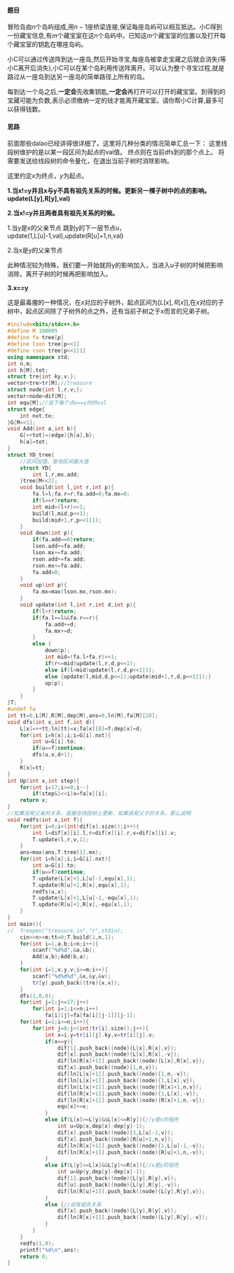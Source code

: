 #### 题目

冒险岛由$n$个岛屿组成,用$n−1$座桥梁连接,保证每座岛屿可以相互抵达。小C得到一份藏宝信息,有$m$个藏宝室在这$n$个岛屿中。已知这$m$个藏宝室的位置以及打开每个藏宝室的钥匙在哪座岛屿。

小C可以通过传送阵到达一座岛,然后开始寻宝,每座岛被拿走宝藏之后就会消失(等小C离开后消失),小C可以在某个岛利用传送阵离开。可以认为整个寻宝过程,就是路过从一座岛到达另一座岛的简单路径上所有的岛。

每到达一个岛之后,**一定会**先收集钥匙,**一定会**再打开可以打开的藏宝室。到得到的宝藏可能为负数,表示必须缴纳一定的钱才能离开藏宝室。请你帮小C计算,最多可以获得钱数。

#### 思路

前面那些dalao已经讲得很详细了。这里将几种分类的情况简单汇总一下：
这里线段树维护的是以某一段区间为起点的val值。
终点则在当前dfs到的那个点上。
将需要发送给线段树的命令量化，在退出当前子树时消除影响。

这里约定$x$为终点，$y$为起点。

**1.当x!=y并且x与y不具有祖先关系的时候。更新另一棵子树中的点的影响。update(L[y],R[y],val)**

**2.当x!=y并且两者具有祖先关系的时候。**

1.当y是x的父亲节点
跳到y的下一层节点u，
update(1,L[u]-1,val),update(R[u]+1,n,val)

2.当x是y的父亲节点

此种情况较为特殊，我们要一开始就将y的影响加入，当进入u子树的时候把影响消除，离开子树的时候再把影响加入。

**3.x==y**

这是最毒瘤的一种情况，在$x$对应的子树外，起点区间为$[L[x],R[x]]$,在$x$对应的子树中，起点区间除了子树外的点之外，还有当前子树之于$x$而言的兄弟子树。

```cpp
#include<bits/stdc++.h>
#define M 100005
#define fa tree[p]
#define lson tree[p<<1]
#define rson tree[p<<1|1]
using namespace std;
int n,m;
int h[M],tot;
struct tre{int ky,v;};
vector<tre>tr[M];//treasure
struct node{int l,r,v;};
vector<node>dif[M];
int equ[M];//挂下每个点x==y时的val 
struct edge{
	int nxt,to;
}G[M<<1];
void Add(int a,int b){
	G[++tot]=(edge){h[a],b};
	h[a]=tot;
}
struct YD_tree{
	//区间加值，查询区间最大值 
	struct YD{
		int l,r,mx,add;
	}tree[M<<2];
	void build(int l,int r,int p){
		fa.l=l;fa.r=r;fa.add=0;fa.mx=0;
		if(l==r)return;
		int mid=(l+r)>>1;
		build(l,mid,p<<1);
		build(mid+1,r,p<<1|1);
	}
	void down(int p){
		if(fa.add==0)return;
		lson.add+=fa.add;
		lson.mx+=fa.add;
		rson.add+=fa.add;
		rson.mx+=fa.add;
		fa.add=0;
	}
	void up(int p){
		fa.mx=max(lson.mx,rson.mx);
	}
	void update(int l,int r,int d,int p){
		if(l>r)return;
		if(fa.l==l&&fa.r==r){
			fa.add+=d;
			fa.mx+=d;
		}	
		else {
			down(p);
			int mid=(fa.l+fa.r)>>1;
			if(r<=mid)update(l,r,d,p<<1);
			else if(l>mid)update(l,r,d,p<<1|1);
			else {update(l,mid,d,p<<1);update(mid+1,r,d,p<<1|1);}
			up(p);
		}
	}
}T; 
#undef fa
int tt=0,L[M],R[M],dep[M],ans=0,ln[M],fa[M][20];
void dfs(int x,int f,int d){
	L[x]=++tt;ln[tt]=x;fa[x][0]=f;dep[x]=d;
	for(int i=h[x];i;i=G[i].nxt){
		int u=G[i].to;
		if(u==f)continue;
		dfs(u,x,d+1);
	}
	R[x]=tt;
}
int Up(int x,int step){
	for(int i=17;i>=0;i--)
		if(step&1<<i)x=fa[x][i];
	return x;
}
//如果没有父亲的关系，直接在线段树上更新，如果具有父子的关系，那么说明 
void redfs(int x,int f){
	for(int i=0;i<(int)dif[x].size();i++){
		int l=dif[x][i].l,r=dif[x][i].r,v=dif[x][i].v;
		T.update(l,r,v,1);
	}
	ans=max(ans,T.tree[1].mx);
	for(int i=h[x];i;i=G[i].nxt){
		int u=G[i].to;
		if(u==f)continue;
		T.update(L[x]+1,L[u]-1,equ[x],1);
		T.update(R[u]+1,R[x],equ[x],1);	
		redfs(u,x);	
		T.update(L[x]+1,L[u]-1,-equ[x],1);
		T.update(R[u]+1,R[x],-equ[x],1);	
	}
}
int main(){
//	freopen("treasure.in","r",stdin);
	cin>>n>>m;tt=0;T.build(1,n,1);
	for(int i=1,a,b;i<n;i++){
		scanf("%d%d",&a,&b);
		Add(a,b);Add(b,a);	
	}
	for(int i=1,x,y,v;i<=m;i++){
		scanf("%d%d%d",&x,&y,&v);
		tr[y].push_back((tre){x,v});
	}
	dfs(1,0,0);
	for(int j=1;j<=17;j++)
		for(int i=1;i<=n;i++)
			fa[i][j]=fa[fa[i][j-1]][j-1];
	for(int i=1;i<=n;i++){
		for(int j=0;j<(int)tr[i].size();j++){
			int x=i,y=tr[i][j].ky,v=tr[i][j].v;
			if(x==y){
				dif[1].push_back((node){L[x],R[x],v});
				dif[x].push_back((node){L[x],R[x],-v});
				dif[ln[R[x]+1]].push_back((node){L[x],R[x],v});
				dif[x].push_back((node){1,n,v});
				dif[ln[L[x]+1]].push_back((node){1,n,-v});
				dif[ln[L[x]+1]].push_back((node){1,L[x],v});
				dif[ln[L[x]+1]].push_back((node){R[x]+1,n,v});
				dif[ln[R[x]+1]].push_back((node){1,L[x],-v});
				dif[ln[R[x]+1]].push_back((node){R[x]+1,n,-v});
				equ[x]+=v; 
			}
			else if(L[x]>=L[y]&&L[x]<=R[y]){//y是x的祖先 
				int u=Up(x,dep[x]-dep[y]-1);
				dif[x].push_back((node){1,L[u]-1,v});
				dif[x].push_back((node){R[u]+1,n,v});
				dif[ln[R[x]+1]].push_back((node){1,L[u]-1,-v});
				dif[ln[R[x]+1]].push_back((node){R[u]+1,n,-v});
			}
			else if(L[y]>=L[x]&&L[y]<=R[x]){//x是y的祖先 
				int u=Up(y,dep[y]-dep[x]-1);
				dif[1].push_back((node){L[y],R[y],v});
				dif[u].push_back((node){L[y],R[y],-v});
				dif[ln[R[u]+1]].push_back((node){L[y],R[y],v});
			}
			else {//没有祖先关系 
				dif[x].push_back((node){L[y],R[y],v});
				dif[ln[R[x]+1]].push_back((node){L[y],R[y],-v});	
			}
		}
	}
	redfs(1,0);
	printf("%d\n",ans);
	return 0;
}
```